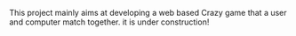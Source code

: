 This project mainly aims at developing a web based Crazy game that a user and computer match together. it is under construction!
